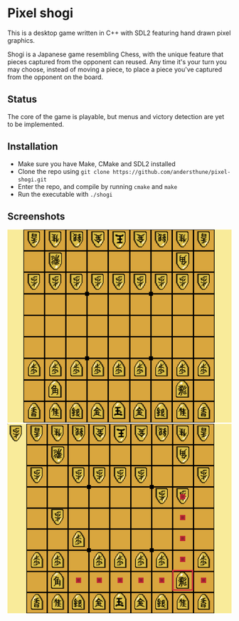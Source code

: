 # Pixel shogi
This is a desktop game written in C++ with SDL2 featuring hand drawn
pixel graphics.

Shogi is a Japanese game resembling Chess, with the unique feature
that pieces captured from the opponent can reused. Any time it's your
turn you may choose, instead of moving a piece, to place a piece
you've captured from the opponent on the board.

## Status
The core of the game is playable, but menus and victory detection are
yet to be implemented.

## Installation
- Make sure you have Make, CMake and SDL2 installed
- Clone the repo using `git clone https://github.com/andersthune/pixel-shogi.git`
- Enter the repo, and compile by running `cmake` and `make`
- Run the executable with `./shogi`

## Screenshots
![alt text](screenshots/screenshot_1.png "The game board")
![alt text](screenshots/screenshot_2.png "Movement markers")
